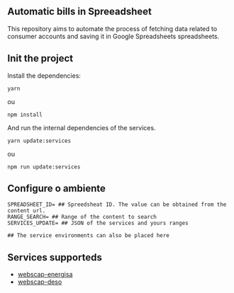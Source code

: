 ## Automatic bills in Spreeadsheet

This repository aims to automate the process of fetching data related to consumer accounts and saving it in Google Spreadsheets spreadsheets.

## Init the project

Install the dependencies:

```shell
yarn
```
ou
```shell
npm install
```

And run the internal dependencies of the services.

```shell
yarn update:services
```
ou
```shell
npm run update:services
```

## Configure o ambiente

```
SPREADSHEET_ID= ## Spreedsheat ID. The value can be obtained from the content url.
RANGE_SEARCH= ## Range of the content to search
SERVICES_UPDATE= ## JSON of the services and yours ranges

## The service environments can also be placed here
```

## Services supporteds

* [webscap-energisa](https://github.com/nathanfeitoza/webscrap-energisa)
* [webscap-deso](https://github.com/nathanfeitoza/webscrap-deso)
